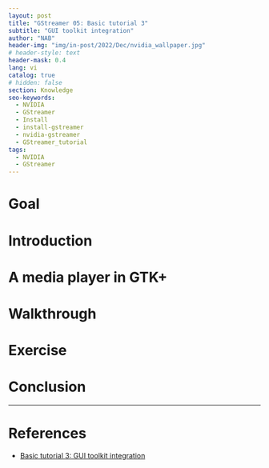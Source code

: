 ```yaml
---
layout: post
title: "GStreamer 05: Basic tutorial 3"
subtitle: "GUI toolkit integration"
author: "NAB"
header-img: "img/in-post/2022/Dec/nvidia_wallpaper.jpg"
# header-style: text
header-mask: 0.4
lang: vi
catalog: true
# hidden: false
section: Knowledge
seo-keywords:
  - NVIDIA
  - GStreamer
  - Install
  - install-gstreamer
  - nvidia-gstreamer
  - GStreamer_tutorial
tags:
  - NVIDIA
  - GStreamer
---
```


# Goal

# Introduction

# A media player in GTK+

# Walkthrough

# Exercise

# Conclusion

----

# References

* [Basic tutorial 3: GUI toolkit integration](https://gstreamer.freedesktop.org/documentation/tutorials/basic/toolkit-integration.html?gi-language=c)
